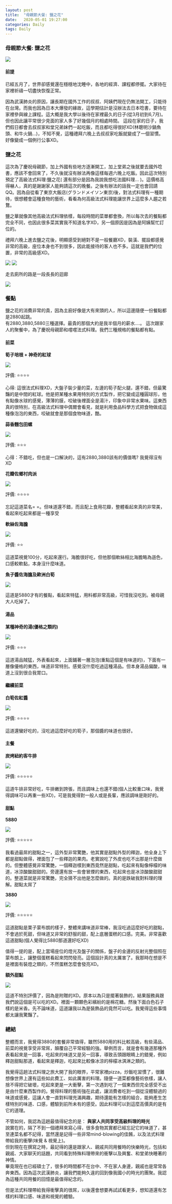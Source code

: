 ```yaml
---
layout: post
title:  "母親節大餐: 鹽之花"
date:   2020-05-01 19:27:00
categories: Daily
tags: Daily
---
```


### 母親節大餐: 鹽之花

![](/assets/images/Daily/motherday/1.jpg)

#### 前提

已經五月了，世界卻感覺還在穩穩地沈睡中，各地的經濟、課程都停擺。大家待在家裡祈禱一切盡快恢復正常。<br />

因為武漢肺炎的原因，讓長期在國外工作的叔叔、阿姨們現在仍無法開工，只能待在台灣。而我也因為日本大爆發的緣故，這學期估計是沒辦法去日本唸書，要待在家裡參與線上課程。這大概是我大學以後待在家裡最久的日子(從3月初到6,7月)。但也因此讓平常很少見面的家人多了好幾個月的相處時間。 這段在家的日子，我們假日都會去叔叔家和堂兄弟妹們一起吃飯，而且都吃得很好XD(林聰明沙鍋魚頭、和牛火鍋...)，不知不覺，這種禮拜六晚上去叔叔家吃飯就變成了一個習慣。好像變成一個例行公事XD。

### 鹽之花

這次為了慶祝母親節，加上外國有些地方逐漸開工，加上堂弟之後就要去國外唸書，應該不會回來了，不久後就沒有辦法再像這樣每週六晚上吃飯。因此這次特別預定了高級法式料理:鹽之花( 還有部分是因為我說我想吃法國料理... )。這價格高得嚇人，真的是謝謝家人能夠請這次的晚餐。之後有辦法的話我一定也會回請QQ。因為自從看了東京大飯店(グランドメイソン東京)後，對法式料理有一種期待，很想體會這種食物的藝術，看看為何高級法式料理能讓世界上這麼多人趨之若鶩。

鹽之華就像其他高級法式料理依樣，每段時間的菜單都會換，所以每次去的餐點都完全不同，也因此很多菜其實我不知道名字XD，另一個原因是因為是阿姨幫忙訂位的。

禮拜六晚上進去鹽之花後，明顯感受到絕對不是一般餐廳XD，裝潢、擺設都感覺非常的高級，座位本身也不到很多，因此能接待的客人也不多。這就是我們的位置，非常的高級感XD。

![](/assets/images/Daily/motherday/0.jpg)
![](/assets/images/Daily/motherday/2.jpg)

走去廁所的路是一段長長的迴廊

![](/assets/images/Daily/motherday/3.jpg)


### 餐點

鹽之花的消費非常的貴，因為主廚好像是大有來頭的人，所以這邊隨便一份餐點都是2880起跳。<br />
有2880,3880,5880三種選擇。最貴的那個大約是我半個月的薪水....。
這次跟家人的聚餐中，為了慶祝母親節和嚐嚐法式料理。我們三種規格的餐點都有點。

#### 前菜

**筍子培根 + 神奇的紅球**

![](/assets/images/Daily/motherday/4.jpg)

評價: :star::star::star::star:

心得: 這很法式料理XD，大盤子裝少量的菜，左邊的筍子配火腿，還不錯，但最驚豔的是中間的紅球。他是把某種水果用特別的方式製作，把它變成這種圓球形，他有點像水球的感覺，薄薄的膜，咬破後裡面全是湯汁，印象中非常水果味。這東西真的很特別，在高級法式料理中偶爾會看見，就是利用食品科學方式把食物做成這種像泡泡的東西，咬破就會是那個食物味道，酷。

**蒜香麵包田螺**

![](/assets/images/Daily/motherday/5.jpg)

評價: :star::star::star:

心得：不錯吃，但也是一口解決的，這有2880,3880該有的價值嗎? 我覺得沒有XD

**花瓣佐鄉村肉派**

![](/assets/images/Daily/motherday/6.jpg)

評價: :star::star::star::star:

忘記這道菜名= =。但味道還不錯，而且配上食用花瓣，整體看起來真的非常美，看起來吃起來都是一種享受

**軟絲佐海膽**

![](/assets/images/Daily/motherday/7.jpg)

評價: :star::star:

這道菜視覺100分，吃起來還行。海膽很好吃，但他那個軟絲相比海膽略為遜色，口感較軟黏，本身沒什麼味道。

**魚子醬佐海膽及歐洲白筍**

![](/assets/images/Daily/motherday/8.jpg)

這道是5880才有的餐點，看起來特猛，用料都非常高級，可惜我沒吃到。被母親大人吃掉了。


#### 湯品

**某種神奇的湯(優格之類的)**

![](/assets/images/Daily/motherday/9.jpg)

評價: :star::star::star:

這道湯品賊猛，外表看起來，上面鋪著一層泡泡(重點這個是有味道的)，下面有一層像優格的東西，味道非常特別。感覺沒什麼吃過這種湯品。但本身湯品偏酸，味道上沒到很合我胃口。

#### 繼續前菜

**白筍佐紅醬**

![](/assets/images/Daily/motherday/10.jpg)

評價: :star::star::star::star:

這道還蠻好吃的，沒吃過這麼好吃的筍子，那個醬的味道也很好。

#### 主餐

**炭烤紐約客牛排**

![](/assets/images/Daily/motherday/11.jpg)

評價: :star::star::star::star::star:

這道牛排非常好吃，牛排嫩到誇張，而且調味上也還不錯(個人比較重口味，我覺得調味可以再重一些XD)，可是我覺得對一般人或是長輩，應該調味是剛好的。

#### 甜點

**5880**

![](/assets/images/Daily/motherday/12.jpg)

評價: :star::star::star::star::star:

我看過最屌的甜點之一，這外型非常驚艷，他其實是甜點外型的釋迦，他全身上下都是甜點做得，裡面包了一些釋迦的果肉。老實說吃了外皮也吃不出那是什麼做的。但整體感覺非常驚艷，一個釋迦樣到東西竟然是甜點，吃起來有點像檸檬的味道，冰涼酸酸甜甜的。旁邊還有放一些會冒煙的東西，吃起來也是冰涼酸酸甜甜的。整道菜就是非常驚艷，完全猜不出他是怎麼做的。真的是跌破我對料理的理解。甜點太屌了

**3880**

![](/assets/images/Daily/motherday/13.jpg)

評價: :star::star::star::star::star:

這道甜點是栗子蒙布朗的樣子，整體來講味道非常棒，我沒吃過這麼好吃的甜點，不會過於死甜，但味道又非常的舒服的甜，配上底層蛋糕的口感。完美。非常喜歡這道甜點(個人覺得比5880那道還好吃XD)

值得一提的是，配上當場座位的燈光及盤子的關係，盤子的金邊的反射光整個照在蒙布朗上，讓整個蛋糕看起來閃閃發亮。這個設計真的太厲害了。我那時在想是不是裡面有裝燈之類的，不然蛋糕怎麼會發亮XD。

**額外甜點**

![](/assets/images/Daily/motherday/14.jpg)

這道不特別評價了，因為是附贈的XD。原本以為只是擺著裝飾的，結果服務員跟我們說這個是可以吃的XD。裡面一顆顆色彩繽紛的是棉花糖。然後下面白色石子樣的是米香。先不論味道，這道讓我以為是裝飾品的竟然可以吃。我覺得這些事情都太讓我驚豔了。

### 總結

整體而言，我覺得3880的套餐非常值得，雖然5880用的料比較高級，有些湯品、前菜的視覺享受非常屌，顛覆自己平常經驗的強。舉例而言，就是會有幾道那種外表看起來是一回事，吃起來的味道又是另一回事，導致舌頭跟眼睛上的錯覺，例如釋迦甜點那道，看起來是釋迦，吃起來比較像冰涼的檸檬冰淇淋之類的。

我覺得這趟法式料理之旅大開了我的眼界，平常家裡pizza，炒飯吃習慣了，很難想像世界上還有這些如此費工、如此厲害的料理。隨便一道菜都像藝術依樣，讓人捨不得把它破壞，吃起來更是一大衝擊，第一次遇到吃了一個東西但完全感受不出是由什麼東西製作的。覺得料理的藝術強在此處，讓消費者吃到一個從沒體驗過的味道或感覺，這讓人會一直對料理充滿興趣，期待還能有怎樣的組合，能夠產生怎樣特別的味道、口感，體驗到前所未有的感受。因此料理可以到這麼高價真的是有它的道理。

不管如何，我認為這趟最值得紀念的是： **與家人共同享受高級料理的時光**<br />
說實在的，隔了不到一個禮拜來寫心得，很多食物其實都已經忘記它的味道了，甚至連菜名都不記得，當然還是記得一些非常mind-blowing的佳餚，以及法式料理帶給我的衝擊(味覺 & 視覺上)。<br />
但到現在在撰寫之時，最記得的還是跟家人、親戚共同用餐時的快樂時光，包括和親戚、大家聊天的話題，共同看到特殊料理帶來的衝擊以及興奮、和堂弟快睡著的神情。<br />
畢竟現在也已經碩士了，很多的時間都不在台中、不在家人身邊，親戚也是常常各奔東西。因為這次武漢肺炎，讓我們能夠久違的回到像我國小的時光的團聚。我認為這種共同用餐的回憶是最值得紀念的。

但是法式料理帶給我得衝擊真的很屌，以後還會想要再試試看更多，想知道還有怎樣的料理口感、味道和視覺的體驗。